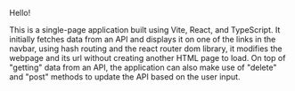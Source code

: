 Hello!

This is a single-page application built using Vite, React, and TypeScript. It initially fetches data from an API and displays it on one of the links in the navbar, using hash routing and the react router dom library, it modifies the webpage and its url without creating another HTML page to load. On top of "getting" data from an API, the application can also make use of "delete" and "post" methods to update the API based on the user input.
